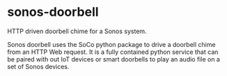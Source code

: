 # sonos-doorbell
HTTP driven doorbell chime for a Sonos system. 

Sonos doorbell uses the SoCo python package to drive a doorbell chime from an HTTP Web request. It is a fully contained python
service that can be paired with out IoT devices or smart doorbells to play an audio file on a set of Sonos devices.
